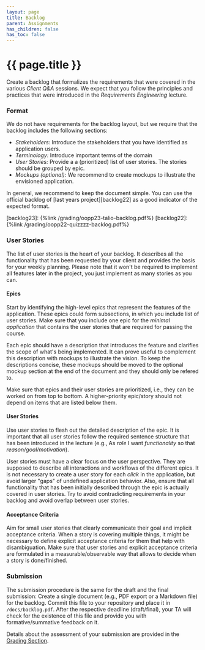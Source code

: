 ```yaml
---
layout: page
title: Backlog
parent: Assignments
has_children: false
has_toc: false
---
```


# {{ page.title }}

Create a backlog that formalizes the requirements that were covered in the various *Client Q&A* sessions.
We expect that you follow the principles and practices that were introduced in the *Requirements Engineering* lecture.

### Format

We do not have requirements for the backlog layout, but we require that the backlog includes the following sections:

- *Stakeholders:* Introduce the stakeholders that you have identified as application users.
- *Terminology:* Introduce important terms of the domain
- *User Stories:* Provide a a (prioritized) list of user stories. The stories should be grouped by epic.
- *Mockups (optional):* We recommend to create mockups to illustrate the envisioned application.

In general, we recommend to keep the document simple.
You can use the official backlog of [last years project][backlog22] as a good indicator of the expected format.

[backlog23]: {%link /grading/oopp23-talio-backlog.pdf%}
[backlog22]: {%link /grading/oopp22-quizzzz-backlog.pdf%}


### User Stories

The list of user stories is the heart of your backlog.
It describes all the functionality that has been requested by your client and provides the basis for your weekly planning. 
Please note that it won't be required to implement all features later in the project, you just implement as many stories as you can.


#### Epics

Start by identifying the high-level epics that represent the features of the application.
These epics could form subsections, in which you include list of user stories.
Make sure that you include one epic for the *minimal application* that contains the user stories that are required for passing the course.

Each epic should have a description that introduces the feature and clarifies the scope of what's being implemented.
It can prove useful to complement this description with mockups to illustrate the vision.
To keep the descriptions concise, these mockups should be moved to the optional mockup section at the end of the document and they should only be refered to.

Make sure that epics and their user stories are prioritized, i.e., they can be worked on from top to bottom.
A higher-priority epic/story should not depend on items that are listed below them.


#### User Stories

Use user stories to flesh out the detailed description of the epic.
It is important that all user stories follow the required sentence structure that has been introduced in the lecture (e.g., As *role* I want *functionality* so that *reason/goal/motivation*).

User stories must have a clear focus on the user perspective.
They are supposed to describe all interactions and workflows of the different epics.
It is not necessary to create a user story for each *click* in the application, but avoid larger "gaps" of undefined application behavior.
Also, ensure that all functionality that has been initially described through the epic is actually covered in user stories.
Try to avoid contradicting requirements in your backlog and avoid overlap between user stories.


#### Acceptance Criteria

Aim for small user stories that clearly communicate their goal and implicit acceptance criteria.
When a story is covering multiple things, it might be necessary to define explicit acceptance criteria for them that help with disambiguation.
Make sure that user stories and explicit acceptance criteria are formulated in a measurable/observable way that allows to decide when a story is done/finished.


### Submission

The submission procedure is the same for the draft and the final submission:
Create a single document (e.g., PDF export or a Markdown file) for the backlog.
Commit this file to your repository and place it in `/docs/backlog.pdf`.
After the respective deadline (draft/final), your TA will check for the existence of this file and provide you with formative/summative feedback on it.

Details about the assessment of your submission are provided in the [Grading Section][grading].

[grading]: {{site.baseurl}}/grading/process/#backlog
